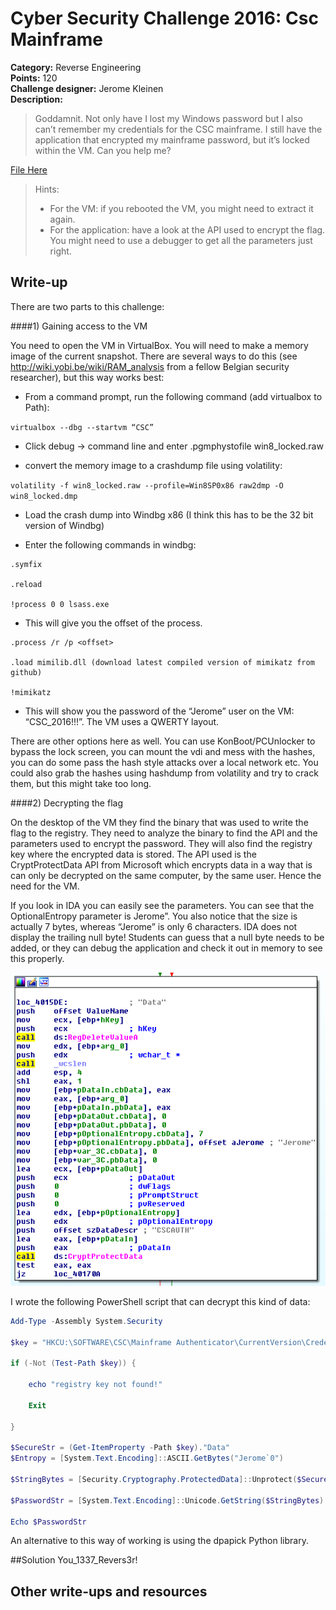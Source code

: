 # Cyber Security Challenge 2016: Csc Mainframe


**Category:** Reverse Engineering  
**Points:** 120  
**Challenge designer:** Jerome Kleinen  
**Description:**  
> Goddamnit. Not only have I lost my Windows password but I also can’t remember my credentials for the CSC mainframe. I still have the application that encrypted my mainframe password, but it’s locked within the VM. Can you help me?

[File Here](https://s3-eu-west-1.amazonaws.com/be.cscbe.challenges/Reverse+Engineering+-+CSC+Mainframe+-+Jerome+Kleinen/CSC_2016_JK_v2.7z)

>Hints: 
>- For the VM: if you rebooted the VM, you might need to extract it again.
>- For the application: have a look at the API used to encrypt the flag. You might need to use a debugger to get all the parameters just right.

## Write-up
There are two parts to this challenge:

####1) Gaining access to the VM

You need to open the VM in VirtualBox. You will need to make a memory image of the current snapshot. There are several ways to do this (see http://wiki.yobi.be/wiki/RAM_analysis from a fellow Belgian security researcher), but this way works best:

- From a command prompt, run the following command (add virtualbox to Path):

`virtualbox --dbg --startvm “CSC”`

- Click debug -> command line and enter .pgmphystofile win8_locked.raw

- convert the memory image to a crashdump file using volatility:

`volatility -f win8_locked.raw --profile=Win8SP0x86 raw2dmp -O win8_locked.dmp`

- Load the crash dump into Windbg x86 (I think this has to be the 32 bit version of Windbg)

- Enter the following commands in windbg:

```
.symfix

.reload

!process 0 0 lsass.exe
```

- This will give you the offset of the process.

```
.process /r /p <offset>

.load mimilib.dll (download latest compiled version of mimikatz from github)

!mimikatz
```

- This will show you the password of the “Jerome” user on the VM: “CSC_2016!!!”. The VM uses a QWERTY layout.

There are other options here as well. You can use KonBoot/PCUnlocker to bypass the lock screen, you can mount the vdi and mess with the hashes, you can do some pass the hash style attacks over a local network etc. You could also grab the hashes using hashdump from volatility and try to crack them, but this might take too long.
 
####2) Decrypting the flag

On the desktop of the VM they find the binary that was used to write the flag to the registry. They need to analyze the binary to find the API and the parameters used to encrypt the password. They will also find the registry key where the encrypted data is stored. The API used is the CryptProtectData API from Microsoft which encrypts data in a way that is can only be decrypted on the same computer, by the same user. Hence the need for the VM.

If you look in IDA you can easily see the parameters. You can see that the OptionalEntropy parameter is Jerome”. You also notice that the size is actually 7 bytes, whereas “Jerome” is only 6 characters. IDA does not display the trailing null byte! Students can guess that a null byte needs to be added, or they can debug the application and check it out in memory to see this properly.

![IDA screeenshot](images/image1.png)

I wrote the following PowerShell script that can decrypt this kind of data:
```powershell
Add-Type -Assembly System.Security

$key = "HKCU:\SOFTWARE\CSC\Mainframe Authenticator\CurrentVersion\Credentials"

if (-Not (Test-Path $key)) { 

	echo "registry key not found!" 

	Exit

}

$SecureStr = (Get-ItemProperty -Path $key)."Data"
$Entropy = [System.Text.Encoding]::ASCII.GetBytes("Jerome`0")

$StringBytes = [Security.Cryptography.ProtectedData]::Unprotect($SecureStr, $Entropy, [Security.Cryptography.DataProtectionScope]::CurrentUser)

$PasswordStr = [System.Text.Encoding]::Unicode.GetString($StringBytes)

Echo $PasswordStr
```

An alternative to this way of working is using the dpapick Python library.

##Solution
You_1337_Revers3r!
## Other write-ups and resources
